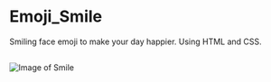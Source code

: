 # Emoji_Smile
Smiling face emoji to make your day happier. 
Using HTML and CSS.

##
![Image of Smile](https://github.com/Divya-mariyam/Emoji_Smile/smile.png)
